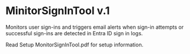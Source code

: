 # MinitorSignInTool v.1 

Monitors user sign-ins and triggers email alerts when sign-in attempts or successful sign-ins are detected in Entra ID sign in logs.

Read Setup MonitorSignInTool.pdf for setup information. 
